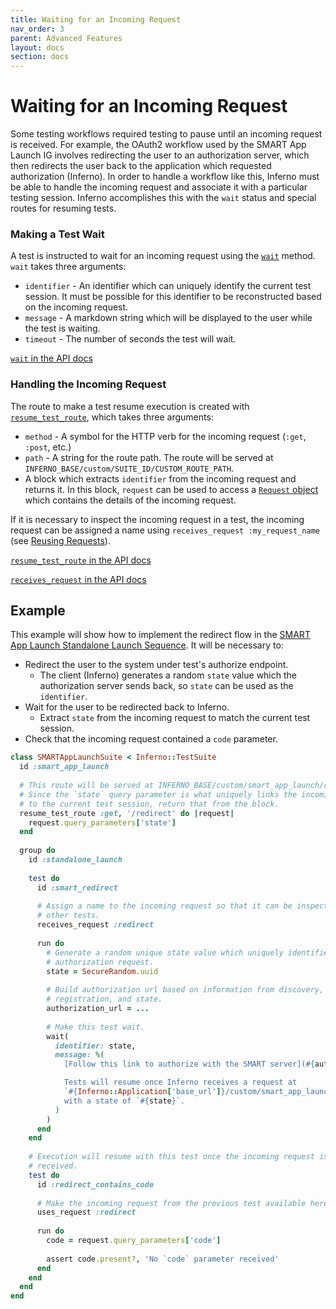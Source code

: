 ```yaml
---
title: Waiting for an Incoming Request
nav_order: 3
parent: Advanced Features
layout: docs
section: docs
---
```

# Waiting for an Incoming Request
Some testing workflows required testing to pause until an incoming request is
received. For example, the OAuth2 workflow used by the SMART App Launch IG
involves redirecting the user to an authorization server, which then redirects
the user back to the application which requested authorization (Inferno). In
order to handle a workflow like this, Inferno must be able to handle the
incoming request and associate it with a particular testing session. Inferno
accomplishes this with the `wait` status and special routes for resuming tests.

### Making a Test Wait
A test is instructed to wait for an incoming request using the
[`wait`](/inferno-core/docs/Inferno/DSL/Results.html#wait-instance_method)
method. `wait` takes three arguments:
* `identifier` - An identifier which can uniquely identify the current test
  session. It must be possible for this identifier to be reconstructed based on
  the incoming request.
* `message` - A markdown string which will be displayed to the user while the
  test is waiting.
* `timeout` - The number of seconds the test will wait.

[`wait` in the API
docs](/inferno-core/docs/Inferno/DSL/Results.html#wait-instance_method)

### Handling the Incoming Request
The route to make a test resume execution is created with
[`resume_test_route`](/inferno-core/docs/Inferno/DSL/Runnable.html#resume_test_route-instance_method),
which takes three arguments:
* `method` - A symbol for the HTTP verb for the incoming request (`:get`,
  `:post`, etc.)
* `path` - A string for the route path. The route will be served at
  `INFERNO_BASE/custom/SUITE_ID/CUSTOM_ROUTE_PATH`.
* A block which extracts `identifier` from the incoming request and returns it.
  In this block, `request` can be used to access a [`Request`
  object](/inferno-core/docs/Inferno/Entities/Request.html) which contains the
  details of the incoming request.
  
If it is necessary to inspect the incoming request in a test, the incoming
request can be assigned a name using `receives_request :my_request_name` (see
[Reusing
Requests](/inferno-core/writing-tests/making-requests.html#reusing-requests)).

[`resume_test_route` in the API
docs](/inferno-core/docs/Inferno/DSL/Runnable.html#resume_test_route-instance_method)

[`receives_request` in the API
docs](/inferno-core/docs/Inferno/DSL/RequestStorage/ClassMethods.html#receives_request-instance_method)

## Example
This example will show how to implement the redirect flow in the [SMART App
Launch Standalone Launch
Sequence](http://hl7.org/fhir/smart-app-launch/1.0.0/#standalone-launch-sequence).
It will be necessary to:
* Redirect the user to the system under test's authorize endpoint.
  * The client (Inferno) generates a random `state` value which the
    authorization server sends back, so `state` can be used as the `identifier`.
* Wait for the user to be redirected back to Inferno.
  * Extract `state` from the incoming request to match the current test session.
* Check that the incoming request contained a `code` parameter.

```ruby
class SMARTAppLaunchSuite < Inferno::TestSuite
  id :smart_app_launch
  
  # This route will be served at INFERNO_BASE/custom/smart_app_launch/redirect
  # Since the `state` query parameter is what uniquely links the incoming request
  # to the current test session, return that from the block.
  resume_test_route :get, '/redirect' do |request|
    request.query_parameters['state']
  end
  
  group do
    id :standalone_launch
    
    test do
      id :smart_redirect
      
      # Assign a name to the incoming request so that it can be inspected by
      # other tests.
      receives_request :redirect
      
      run do
        # Generate a random unique state value which uniquely identifies this
        # authorization request.
        state = SecureRandom.uuid
        
        # Build authorization url based on information from discovery, app
        # registration, and state.
        authorization_url = ...
        
        # Make this test wait.
        wait(
          identifier: state,
          message: %(
            [Follow this link to authorize with the SMART server](#{authorization_url}).

            Tests will resume once Inferno receives a request at
            `#{Inferno::Application['base_url']}/custom/smart_app_launch/redirect`
            with a state of `#{state}`.
          )
        )
      end
    end
    
    # Execution will resume with this test once the incoming request is
    # received.
    test do
      id :redirect_contains_code
      
      # Make the incoming request from the previous test available here.
      uses_request :redirect
      
      run do
        code = request.query_parameters['code']
        
        assert code.present?, 'No `code` parameter received'
      end
    end
  end
end
```
